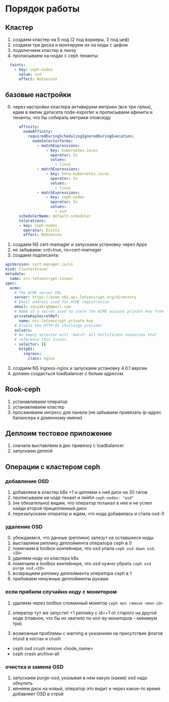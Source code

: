 # Порядок работы

## Кластер

1. создаем кластер на 5 нод (2 под воркеры, 3 под цеф)
2. создаем три диска и монтируем их на ноды с цефом
3. подключаем кластер в линзу
4. прописываем на нодах с ceph тенанты:

```yaml
  taints:
    - key: ceph-nodes
      value: osd
      effect: NoExecute
```

## базовые настройки

0. через настройки кластера активируем метрики (все три галки), идем в ямлик датасета node-exporter и прописываем афинити и тенанты, что бы собирать метрики отовсюду

```yaml
      affinity:
        nodeAffinity:
          requiredDuringSchedulingIgnoredDuringExecution:
            nodeSelectorTerms:
              - matchExpressions:
                  - key: kubernetes.io/os
                    operator: In
                    values:
                      - linux
              - matchExpressions:
                  - key: beta.kubernetes.io/os
                    operator: In
                    values:
                      - linux
              - matchExpressions:
                  - key: ceph-nodes
                    operator: In
                    values:
                      - osd
      schedulerName: default-scheduler
      tolerations:
      - key: ceph-nodes
        operator: Exists
        effect: NoExecute
```

1. создаем NS cert-mamager и запускаем установку через Apps
2. не забываем: crd=true, ns=cert-mamager
3. создаем подписанта:

```yml
apiVersion: cert-manager.io/v1
kind: ClusterIssuer
metadata:
  name: orc-letsencrypt-issuer
spec:
  acme:
    # The ACME server URL
    server: https://acme-v02.api.letsencrypt.org/directory
    # Email address used for ACME registration
    email: vasyakrg@gmail.com
    # Name of a secret used to store the ACME account private key from step 3
    privateKeySecretRef:
      name: orc-letsencrypt-private-key
    # Enable the HTTP-01 challenge provider
    solvers:
    # An empty selector will 'match' all Certificate resources that
    # reference this Issuer.
    - selector: {}
      http01:
        ingress:
          class: nginx
```

3. создаем NS ingress-nginx и запускаем установку 4.0.1 версии
4. должен создасться loadbalancer с белым адресом

## Rook-ceph

1. устанавливаем оператор
2. устанавливаем кластер
3. просаживаем ингресс для панели (не забываем привязать ip-адрес балансера к доменному имени)

## Деплоим тестовое приложение

1. сначала выставляем в днс привязку с loadbalancer
2. запускаем деплой

## Операции с кластером ceph

### добавление OSD

1. добавляем в кластер k8s +1 и цепляем к ней диск на 30 гигов
2. прописываем на ноде тенант и лейбл `ceph-nodes: "osd"`
3. (не обязательно) видим, что оператор потыкал в нее и не успел найди второй прицепленный диск
4. перезапускаем оператор и ждем, что нода добавилась и стала osd-3

### удаление OSD

0. убеждаемся, что данные (реплики) залезут на оставшиеся ноды
1. выставляем реплику деплоймента оператора ceph в 0
2. помечаем в toolbox контейнере, что osd упала `ceph osd down osd.<ID>`
3. удаляем ноду из кластера k8s
4. помечаем в toolbox контейнере, что osd нужно убрать `ceph osd purge osd.<ID>`
5. возвращяем реплику деплоймента оператора ceph в 1
6. прибиваем ненужные деплойменты руками

### если прибили случайно ноду с монитором

1. удаляем через toolbox сломанный монитор `ceph mon remove <mon-id>`
2. оператор тут же запустит +1 реплику с id=+1 от старого на другой ноде (главное, что бы их хватило по кол-ву мониторов - минимум три)

3. возможные проблемы с warning и указанием на присутствие флагов in\out в хостах и crush

* ceph osd crush remove <hode_name>
* ceph crash archive-all

### очистка и замена OSD

1. запускаем purge-osd, указывая в нем какую (какие) osd надо обнулить
2. меняем диск на новый, оператор это видит и через какое-то время добавляет OSD в строй
